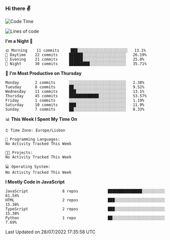 ### Hi there :v:

<!--
**eusebioaddsilva/eusebioaddsilva** is a ✨ _special_ ✨ repository because its `README.md` (this file) appears on your GitHub profile.

<!--START_SECTION:waka-->
![Code Time](http://img.shields.io/badge/Code%20Time-2%20hrs%2022%20mins-blue)

![Lines of code](https://img.shields.io/badge/From%20Hello%20World%20I%27ve%20Written-624%20Thousand%20lines%20of%20code-blue)

**I'm a Night 🦉** 

```text
🌞 Morning    11 commits     ███░░░░░░░░░░░░░░░░░░░░░░   13.1% 
🌆 Daytime    22 commits     ██████░░░░░░░░░░░░░░░░░░░   26.19% 
🌃 Evening    21 commits     ██████░░░░░░░░░░░░░░░░░░░   25.0% 
🌙 Night      30 commits     █████████░░░░░░░░░░░░░░░░   35.71%

```
📅 **I'm Most Productive on Thursday** 

```text
Monday       2 commits      ░░░░░░░░░░░░░░░░░░░░░░░░░   2.38% 
Tuesday      8 commits      ██░░░░░░░░░░░░░░░░░░░░░░░   9.52% 
Wednesday    11 commits     ███░░░░░░░░░░░░░░░░░░░░░░   13.1% 
Thursday     45 commits     █████████████░░░░░░░░░░░░   53.57% 
Friday       1 commits      ░░░░░░░░░░░░░░░░░░░░░░░░░   1.19% 
Saturday     10 commits     ███░░░░░░░░░░░░░░░░░░░░░░   11.9% 
Sunday       7 commits      ██░░░░░░░░░░░░░░░░░░░░░░░   8.33%

```


📊 **This Week I Spent My Time On** 

```text
⌚︎ Time Zone: Europe/Lisbon

💬 Programming Languages: 
No Activity Tracked This Week

🐱‍💻 Projects: 
No Activity Tracked This Week

💻 Operating System: 
No Activity Tracked This Week

```

**I Mostly Code in JavaScript** 

```text
JavaScript               8 repos             ███████████████░░░░░░░░░░   61.54% 
HTML                     2 repos             ███░░░░░░░░░░░░░░░░░░░░░░   15.38% 
TypeScript               2 repos             ███░░░░░░░░░░░░░░░░░░░░░░   15.38% 
Python                   1 repo              ██░░░░░░░░░░░░░░░░░░░░░░░   7.69%

```



 Last Updated on 28/07/2022 17:35:58 UTC
<!--END_SECTION:waka-->
